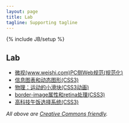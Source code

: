 ```yaml
---
layout: page
title: Lab
tagline: Supporting tagline
---
```

{% include JB/setup %}

<h2>Lab</h2>
<ul class="posts">
    <li><a href="http://z.weishi.qq.com/rule_file.html" target="_blank">微视(www.weishi.com)PC侧Web规范(规范化)</a></li>
    <li><a href="http://www.bennychia.com/lab/mg/index.html" target="_blank">信息图表和动态图形(CSS3)</a></li>
    <li><a href="http://www.bennychia.com/lab/cssanimation" target="_blank">物理：运动的小滑块(CSS3动画)</a></li>
    <li><a href="http://www.bennychia.com/lab/borderimage" target="_blank">border-image属性和retina处理(CSS3)</a></li>
    <li><a href="http://www.bennychia.com/traditional-decision-maker" target="_blank">高科技午饭选择系统(CSS3)</a></li>
</ul>

*All above are [Creative Commons friendly](http://creativecommons.org/licenses/by/3.0).*